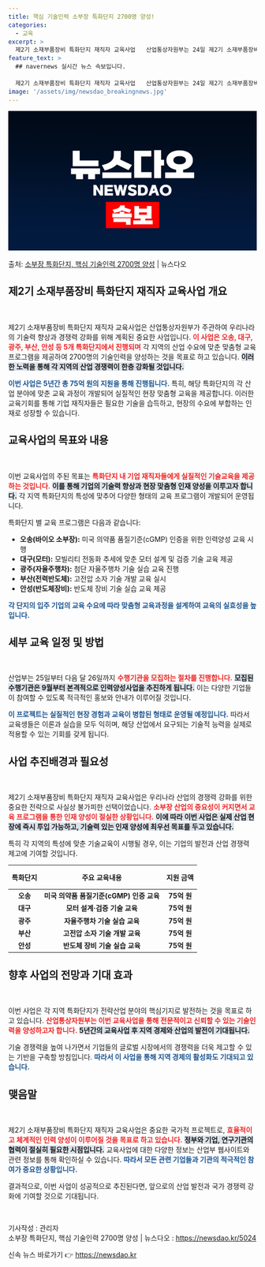 ```yaml
---
title: 핵심 기술인력 소부장 특화단지 2700명 양성!
categories:
  - 교육
excerpt: >
  제2기 소재부품장비 특화단지 재직자 교육사업   산업통상자원부는 24일 제2기 소재부품장비 특화단지 재직자 …
feature_text: >
  ## navernews 실시간 뉴스 속보입니다.

  제2기 소재부품장비 특화단지 재직자 교육사업   산업통상자원부는 24일 제2기 소재부품장비 특화단지 재직자 …
image: '/assets/img/newsdao_breakingnews.jpg'
---
```


![뉴스다오 속보](/assets/img/newsdao_breakingnews.jpg)

<p>출처: <a href="https://newsdao.kr/5024" rel="dofollow">소부장 특화단지, 핵심 기술인력 2700명 양성</a> | 뉴스다오</p>

<h2 data-ke-size="size26">제2기 소재부품장비 특화단지 재직자 교육사업 개요</h2>

<p data-ke-size="size16">&nbsp;</p>

제2기 소재부품장비 특화단지 재직자 교육사업은 산업통상자원부가 주관하여 우리나라의 기술력 향상과 경쟁력 강화를 위해 계획된 중요한 사업입니다. <b><span style="color: #ee2323;">이 사업은 오송, 대구, 광주, 부산, 안성 등 5개 특화단지에서 진행되며</span></b> 각 지역의 산업 수요에 맞춘 맞춤형 교육 프로그램을 제공하여 2700명의 기술인력을 양성하는 것을 목표로 하고 있습니다. <b><span style="background-color: #21538527;">이러한 노력을 통해 각 지역의 산업 경쟁력이 한층 강화될 것입니다.</span></b>

<b><span style="color: #1a5490;">이번 사업은 5년간 총 75억 원의 지원을 통해 진행됩니다.</span></b> 특히, 해당 특화단지의 각 산업 분야에 맞춘 교육 과정이 개발되어 실질적인 현장 맞춤형 교육을 제공합니다. 이러한 교육기회를 통해 기업 재직자들은 필요한 기술을 습득하고, 현장의 수요에 부합하는 인재로 성장할 수 있습니다.

<h2 data-ke-size="size26">교육사업의 목표와 내용</h2>

<p data-ke-size="size16">&nbsp;</p>

이번 교육사업의 주된 목표는 <b><span style="color: #ee2323;">특화단지 내 기업 재직자들에게 실질적인 기술교육을 제공하는 것입니다.</span></b> <b><span style="background-color: #21538527;">이를 통해 기업의 기술력 향상과 현장 맞춤형 인재 양성을 이루고자 합니다.</span></b> 각 지역 특화단지의 특성에 맞추어 다양한 형태의 교육 프로그램이 개발되어 운영됩니다. 

특화단지 별 교육 프로그램은 다음과 같습니다:

<ul>
<li><b>오송(바이오 소부장):</b> 미국 의약품 품질기준(cGMP) 인증을 위한 인력양성 교육 시행</li>
<li><b>대구(모터):</b> 모빌리티 전동화 추세에 맞춘 모터 설계 및 검증 기술 교육 제공</li>
<li><b>광주(자율주행차):</b> 첨단 자율주행차 기술 실습 교육 진행</li>
<li><b>부산(전력반도체):</b> 고전압 소자 기술 개발 교육 실시</li>
<li><b>안성(반도체장비):</b> 반도체 장비 기술 실습 교육 제공</li>
</ul>

<b><span style="color: #1a5490;">각 단지의 입주 기업의 교육 수요에 따라 맞춤형 교육과정을 설계하여 교육의 실효성을 높입니다.</span></b>

<h2 data-ke-size="size26">세부 교육 일정 및 방법</h2>

<p data-ke-size="size16">&nbsp;</p>

산업부는 25일부터 다음 달 26일까지 <b><span style="color: #ee2323;">수행기관을 모집하는 절차를 진행합니다.</span></b> <b><span style="background-color: #21538527;">모집된 수행기관은 9월부터 본격적으로 인력양성사업을 추진하게 됩니다.</span></b> 이는 다양한 기업들이 참여할 수 있도록 적극적인 홍보와 안내가 이루어질 것입니다.

<b><span style="color: #1a5490;">이 프로젝트는 실질적인 현장 경험과 교육이 병합된 형태로 운영될 예정입니다.</span></b> 따라서 교육생들은 이론과 실습을 모두 익히며, 해당 산업에서 요구되는 기술적 능력을 실제로 적용할 수 있는 기회를 갖게 됩니다. 

<h2 data-ke-size="size26">사업 추진배경과 필요성</h2>

<p data-ke-size="size16">&nbsp;</p>

제2기 소재부품장비 특화단지 재직자 교육사업은 우리나라 산업의 경쟁력 강화를 위한 중요한 전략으로 사실상 불가피한 선택이었습니다. <b><span style="color: #ee2323;">소부장 산업의 중요성이 커지면서 교육 프로그램을 통한 인재 양성이 절실한 상황입니다.</span></b> <b><span style="background-color: #21538527;">이에 따라 이번 사업은 실제 산업 현장에 즉시 투입 가능하고, 기술력 있는 인재 양성에 최우선 목표를 두고 있습니다.</span></b>

특히 각 지역의 특성에 맞춘 기술교육이 시행될 경우, 이는 기업의 발전과 산업 경쟁력 제고에 기여할 것입니다. 

<table style="width: 100%; border-collapse: collapse;">
<thead>
<tr>
<th style="text-align: center; height: 41px;"><b>특화단지</b></th>
<th style="text-align: center; height: 41px;"><b>주요 교육내용</b></th>
<th style="text-align: center; height: 41px;"><b>지원 금액</b></th>
</tr>
</thead>
<tbody>
<tr>
<td style="text-align: center; height: 17px;"><b>오송</b></td>
<td style="text-align: center; height: 17px;"><b>미국 의약품 품질기준(cGMP) 인증 교육</b></td>
<td style="text-align: center; height: 17px;"><b>75억 원</b></td>
</tr>
<tr>
<td style="text-align: center; height: 17px;"><b>대구</b></td>
<td style="text-align: center; height: 17px;"><b>모터 설계·검증 기술 교육</b></td>
<td style="text-align: center; height: 17px;"><b>75억 원</b></td>
</tr>
<tr>
<td style="text-align: center; height: 17px;"><b>광주</b></td>
<td style="text-align: center; height: 17px;"><b>자율주행차 기술 실습 교육</b></td>
<td style="text-align: center; height: 17px;"><b>75억 원</b></td>
</tr>
<tr>
<td style="text-align: center; height: 17px;"><b>부산</b></td>
<td style="text-align: center; height: 17px;"><b>고전압 소자 기술 개발 교육</b></td>
<td style="text-align: center; height: 17px;"><b>75억 원</b></td>
</tr>
<tr>
<td style="text-align: center; height: 17px;"><b>안성</b></td>
<td style="text-align: center; height: 17px;"><b>반도체 장비 기술 실습 교육</b></td>
<td style="text-align: center; height: 17px;"><b>75억 원</b></td>
</tr>
</tbody>
</table>

<h2 data-ke-size="size26">향후 사업의 전망과 기대 효과</h2>

<p data-ke-size="size16">&nbsp;</p>

이번 사업은 각 지역 특화단지가 전략산업 분야의 핵심기지로 발전하는 것을 목표로 하고 있습니다. <b><span style="color: #ee2323;">산업통상자원부는 이번 교육사업을 통해 전문적이고 신뢰할 수 있는 기술인력을 양성하고자 합니다.</span></b> <b><span style="background-color: #21538527;">5년간의 교육사업 후 지역 경제와 산업의 발전이 기대됩니다.</span></b> 

기술 경쟁력을 높여 나가면서 기업들의 글로벌 시장에서의 경쟁력을 더욱 제고할 수 있는 기반을 구축할 방침입니다. <b><span style="color: #1a5490;">따라서 이 사업을 통해 지역 경제의 활성화도 기대되고 있습니다.</span></b> 

<h2 data-ke-size="size26">맺음말</h2>

<p data-ke-size="size16">&nbsp;</p>

제2기 소재부품장비 특화단지 재직자 교육사업은 중요한 국가적 프로젝트로, <b><span style="color: #ee2323;">효율적이고 체계적인 인력 양성이 이루어질 것을 목표로 하고 있습니다.</span></b> <b><span style="background-color: #21538527;">정부와 기업, 연구기관의 협력이 절실히 필요한 시점입니다.</span></b> 교육사업에 대한 다양한 정보는 산업부 웹사이트와 관련 정보를 통해 확인하실 수 있습니다. <b><span style="color: #1a5490;">따라서 모든 관련 기업들과 기관의 적극적인 참여가 중요한 상황입니다.</span></b> 

결과적으로, 이번 사업이 성공적으로 추진된다면, 앞으로의 산업 발전과 국가 경쟁력 강화에 기여할 것으로 기대됩니다.

<p data-ke-size="size16">&nbsp;</p>

기사작성 : 관리자<br>
소부장 특화단지, 핵심 기술인력 2700명 양성 | 뉴스다오  : <a href="https://newsdao.kr/5024">https://newsdao.kr/5024</a> 

신속 뉴스 바로가기 👉 <a href="https://newsdao.kr" rel="dofollow">https://newsdao.kr</a>


